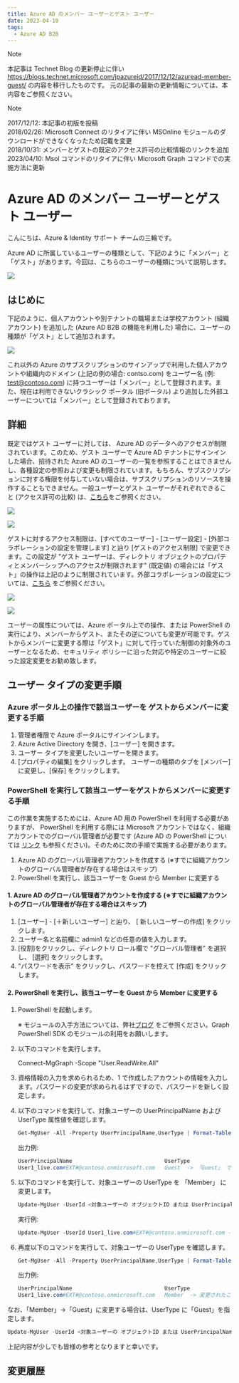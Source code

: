 ```yaml
---
title: Azure AD のメンバー ユーザーとゲスト ユーザー
date: 2023-04-10
tags:
  - Azure AD B2B
---
```


> [!NOTE]
> 本記事は Technet Blog の更新停止に伴い https://blogs.technet.microsoft.com/jpazureid/2017/12/12/azuread-member-guest/ の内容を移行したものです。
> 元の記事の最新の更新情報については、本内容をご参照ください。

> [!NOTE]
> 2017/12/12: 本記事の初版を投稿  
> 2018/02/26: Microsoft Connect のリタイアに伴い MSOnline モジュールのダウンロードができなくなったため記載を変更  
> 2018/10/31: メンバーとゲストの既定のアクセス許可の比較情報のリンクを追加  
> 2023/04/10: Msol コマンドのリタイアに伴い Microsoft Graph コマンドでの実施方法に更新  

# Azure AD のメンバー ユーザーとゲスト ユーザー

こんにちは、Azure & Identity サポート チームの三輪です。

Azure AD に所属しているユーザーの種類として、下記のように「メンバー」と「ゲスト」があります。今回は、こちらのユーザーの種類について説明します。

![](./member-and-guest-user/member-and-guest-new.png)

## はじめに

下記のように、個人アカウントや別テナントの職場または学校アカウント (組織アカウント) を追加した (Azure AD B2B の機能を利用した) 場合に、ユーザーの種類が「ゲスト」として追加されます。

![](./member-and-guest-user/personal-work-account.png)

これ以外の Azure のサブスクリプションのサインアップで利用した個人アカウントや組織内のドメイン (上記の例の場合: contso.com) をユーザー名 (例: test@contoso.com) に持つユーザーは「メンバー」として登録されます。また、現在は利用できないクラシック ポータル (旧ポータル) より追加した外部ユーザーについては「メンバー」として登録されております。

## 詳細

既定ではゲスト ユーザーに対しては、 Azure AD のデータへのアクセスが制限されています。このため、ゲスト ユーザーで Azure AD テナントにサインインした場合、招待された Azure AD のユーザーの一覧を参照することはできませんし、各種設定の参照および変更も制限されています。もちろん、サブスクリプションに対する権限を付与していない場合は、サブスクリプションのリソースを操作することもできません。一般ユーザーとゲスト ユーザーがそれぞれできること (アクセス許可の比較) は、[こちら](https://learn.microsoft.com/ja-jp/azure/active-directory/fundamentals/users-default-permissions#compare-member-and-guest-default-permissions)をご参照ください。

![](./member-and-guest-user/access-denied-new.png)

![](./member-and-guest-user/no-access-permission-new.png)

ゲストに対するアクセス制限は、[すべてのユーザー] - [ユーザー設定] - [外部コラボレーションの設定を管理します] と辿り [ゲストのアクセス制限] で変更できます。この設定が "ゲスト ユーザーは、ディレクトリ オブジェクトのプロパティとメンバーシップへのアクセスが制限されます" (既定値) の場合には「ゲスト」の操作は上記のように制限されています。外部コラボレーションの設定については、[こちら](https://jpazureid.github.io/blog/azure-active-directory/external-collaboration-setting-b2b-access/) をご参照ください。

![](./member-and-guest-user/guest-users-permissions-are-limited1-new.png)

![](./member-and-guest-user/guest-users-permissions-are-limited2-new.png)

ユーザーの属性については、Azure ポータル上での操作、または PowerShell の実行により、メンバーからゲスト、またその逆についても変更が可能です。ゲストからメンバーに変更する際は「ゲスト」に対して行っていた制御の対象外のユーザーとなるため、セキュリティ ポリシーに沿った対応や特定のユーザーに絞った設定変更をお勧め致します。

## ユーザー タイプの変更手順

### Azure ポータル上の操作で該当ユーザーを ゲストからメンバーに変更する手順

1. 管理者権限で Azure ポータルにサインインします。
2. Azure Active Directory を開き、[ユーザー] を開きます。
3. ユーザー タイプを変更したいユーザーを開きます。
4. [プロパティの編集] をクリックします。
ユーザーの種類のタブを [メンバー] に変更し、[保存] をクリックします。

### PowerShell を実行して該当ユーザーをゲストからメンバーに変更する手順

この作業を実施するためには、Azure AD 用の PowerShell を利用する必要がありますが、 PowerShell を利用する際には Microsoft アカウントではなく、組織アカウントでのグローバル管理者が必要です (Azure AD の PowerShell については [リンク](https://jpazureid.github.io/blog/azure-active-directory/azuread-module-retirement3/) も参照ください)。そのために次の手順で実施する必要があります。

1. Azure AD のグローバル管理者アカウントを作成する (※すでに組織アカウントのグローバル管理者が存在する場合はスキップ)
2. PowerShell を実行し、該当ユーザーを Guest から Member に変更する

#### 1. Azure AD のグローバル管理者アカウントを作成する (※すでに組織アカウントのグローバル管理者が存在する場合はスキップ)

1. [ユーザー] - [＋新しいユーザー] と辿り、 [ 新しいユーザーの作成]  をクリックします。
2. ユーザー名と名前欄に admin1 などの任意の値を入力します。
3. [役割]をクリックし、ディレクトリ ロール欄で "グローバル管理者" を選択し、 [選択] をクリックします。
4. "パスワードを表示" をクリックし、パスワードを控えて [作成] をクリックします。

#### 2. PowerShell を実行し、該当ユーザーを Guest から Member に変更する

1. PowerShell を起動します。

    ※ モジュールの入手方法については、弊社[ブログ](https://jpazureid.github.io/blog/azure-active-directory/azuread-module-retirement3/) をご参照ください。Graph PowerShell SDK のモジュールの利用をお願いします。

2. 以下のコマンドを実行します。

    Connect-MgGraph -Scope "User.ReadWrite.All"

3. 資格情報の入力を求められるため、1 で作成したアカウントの情報を入力します。パスワードの変更が求められるはずですので、パスワードを新しく設定します。
4. 以下のコマンドを実行して、対象ユーザーの UserPrincipalName および UserType 属性値を確認します。

    ```powershell
    Get-MgUser -All -Property UserPrincipalName,UserType | Format-Table UserPrincipalName,UserType
    ```

    出力例:

    ```powershell
    UserPrincipalName                             UserType
    User1_live.com#EXT#@contoso.onmicrosoft.com   Guest  -> 「Guest」 であることが確認できます。
    ```

5. 以下のコマンドを実行して、対象ユーザーの UserType を 「Member」 に変更します。

    ```powershell
    Update-MgUser -UserId <対象ユーザーの オブジェクトID または UserPrincipalName> -UserType Member
    ```

    実行例:

    ```powershell
    Update-MgUser -UserId User1_live.com#EXT#@contoso.onmicrosoft.com -UserType Member
    ```

 6. 再度以下のコマンドを実行して、対象ユーザーの UserType を確認します。

    ```powershell
    Get-MgUser -All -Property UserPrincipalName,UserType | Format-Table UserPrincipalName,UserType
    ```

    出力例:

    ```powershell
    UserPrincipalName                             UserType
    User1_live.com#EXT#@contoso.onmicrosoft.com   Member  -> 変更されたことを確認します。
    ```

なお、「Member」→「Guest」に変更する場合は、UserType に「Guest」を指定します。

```powershell
Update-MgUser -UserId <対象ユーザーの オブジェクトID または UserPrincipalName> -UserType Guest
```

上記内容が少しでも皆様の参考となりますと幸いです。

## 変更履歴

